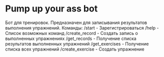 # Pump up your ass bot

Бот для тренировок. Предназначен для записывания результатов выполнения упражнений.
Команды:
/start - Зарегистрироваться
/help - Список возможных команд
/create_record - Создать запись о выполненных упражнениях
/get_records - Получение списка результатов выполненных упражнений
/get_exercises - Получение списка всех упражнений
/create_exercise - Создать упражнение
